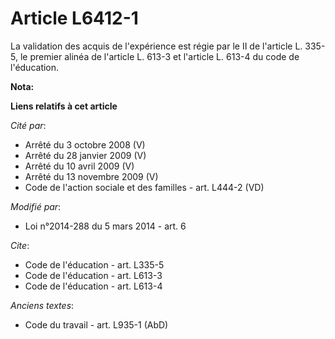# Article L6412-1

La validation des acquis de l'expérience est régie par le II de l'article L. 335-5, le premier alinéa de l'article L. 613-3
et l'article L. 613-4 du code de l'éducation.

**Nota:**



**Liens relatifs à cet article**

_Cité par_:

  - Arrêté du 3 octobre 2008 (V)
  - Arrêté du 28 janvier 2009 (V)
  - Arrêté du 10 avril 2009 (V)
  - Arrêté du 13 novembre 2009 (V)
  - Code de l'action sociale et des familles - art. L444-2 (VD)

_Modifié par_:

  - Loi n°2014-288 du 5 mars 2014 - art. 6

_Cite_:

  - Code de l'éducation - art. L335-5
  - Code de l'éducation - art. L613-3
  - Code de l'éducation - art. L613-4

_Anciens textes_:

  - Code du travail - art. L935-1 (AbD)
